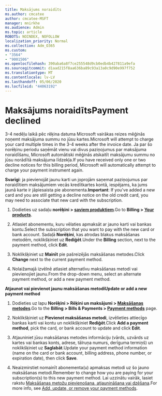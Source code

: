 ```yaml
---
title: Maksājums noraidīts
ms.author: cmcatee
author: cmcatee-MSFT
manager: mnirkhe
ms.audience: Admin
ms.topic: article
ROBOTS: NOINDEX, NOFOLLOW
localization_priority: Normal
ms.collection: Adm_O365
ms.custom:
- "3564"
- "9001506"
ms.openlocfilehash: 390aba6a8f7ce255548d9cb0edb4b427811a9efa
ms.sourcegitcommit: d1aad215f8aa636ba89c93a13a0c9d90e997f752
ms.translationtype: MT
ms.contentlocale: lv-LV
ms.lasthandoff: 05/06/2020
ms.locfileid: "44063192"
---
```

# <a name="payment-declined"></a><span data-ttu-id="2b072-102">Maksājums noraidīts</span><span class="sxs-lookup"><span data-stu-id="2b072-102">Payment declined</span></span>

<span data-ttu-id="2b072-103">3-4 nedēļu laikā pēc rēķina datuma Microsoft vairākas reizes mēģinās noņemt maksājuma summu no jūsu kartes.</span><span class="sxs-lookup"><span data-stu-id="2b072-103">Microsoft will attempt to charge your card multiple times in the 3-4 weeks after the invoice date.</span></span>  <span data-ttu-id="2b072-104">Ja par šo norēķinu periodu saņēmāt vienu vai divus paziņojumus par maksājuma noraidīšanu, Microsoft automātiski mēģinās atskaitīt maksājumu summu no jūsu norādītā maksājuma līdzekļa.</span><span class="sxs-lookup"><span data-stu-id="2b072-104">If you have received only one or two decline notices for this billing period, Microsoft will automatically attempt to charge your payment instrument again.</span></span>  

<span data-ttu-id="2b072-105">**Svarīgi**: ja pievienojāt jaunu karti un joprojām saņemat paziņojumus par noraidītiem maksājumiem vecās kredītkartes kontā, iespējams, ka jums jaunā karte ir jāpiesaista pie abonementa.</span><span class="sxs-lookup"><span data-stu-id="2b072-105">**Important**: If you've added a new card and you are still getting a decline notice on the old credit card, you may need to associate that new card with the subscription.</span></span>

1. <span data-ttu-id="2b072-106">Dodieties uz sadaļu **norēķini > [saviem produktiem](https://go.microsoft.com/fwlink/p/?linkid=842054)**.</span><span class="sxs-lookup"><span data-stu-id="2b072-106">Go to **Billing > [Your products](https://go.microsoft.com/fwlink/p/?linkid=842054)**.</span></span>

2. <span data-ttu-id="2b072-107">Atlasiet abonementu, kuru vēlaties apmaksāt ar jauno karti vai bankas kontu.</span><span class="sxs-lookup"><span data-stu-id="2b072-107">Select the subscription that you want to pay with the new card or bank account.</span></span> <span data-ttu-id="2b072-108">Sadaļā **Norēķini**, kas atrodas blakus maksāšanas metodēm, noklikšķiniet uz **Rediģēt**.</span><span class="sxs-lookup"><span data-stu-id="2b072-108">Under the **Billing** section, next to the payment method, click **Edit**.</span></span>

3. <span data-ttu-id="2b072-109">Noklikšķiniet uz **Mainīt** pie pašreizējās maksāšanas metodes.</span><span class="sxs-lookup"><span data-stu-id="2b072-109">Click **Change** next to the current payment method.</span></span>

4. <span data-ttu-id="2b072-110">Nolaižamajā izvēlnē atlasiet alternatīvu maksāšanas metodi vai pievienojiet jaunu.</span><span class="sxs-lookup"><span data-stu-id="2b072-110">From the drop-down menu, select an alternate payment method, or add a new payment method.</span></span>

<span data-ttu-id="2b072-111">**Atjaunot vai pievienot jaunu maksāšanas metodi**</span><span class="sxs-lookup"><span data-stu-id="2b072-111">**Update or add a new payment method**</span></span>

1. <span data-ttu-id="2b072-112">Dodieties uz lapu **Norēķini > Rēķini un maksājumi > [Maksāšanas metodes](https://go.microsoft.com/fwlink/p/?linkid=2018806)**.</span><span class="sxs-lookup"><span data-stu-id="2b072-112">Go to the **Billing > Bills & Payments > [Payment methods](https://go.microsoft.com/fwlink/p/?linkid=2018806)** page.</span></span>

2. <span data-ttu-id="2b072-113">Noklikšķiniet uz **Pievienot maksāšanas metodi**, izvēlieties attiecīgo bankas karti vai kontu un noklikšķiniet **Rediģēt**.</span><span class="sxs-lookup"><span data-stu-id="2b072-113">Click **Add a payment method**, pick the card, or bank account to update and click **Edit**.</span></span>

3. <span data-ttu-id="2b072-114">Atjauniniet jūsu maksāšanas metodes informāciju (vārds, uzvārds uz kartes vai bankas konts, adrese, tālruņa numurs, derīguma termiņš) un noklikšķiniet uz **Saglabāt**.</span><span class="sxs-lookup"><span data-stu-id="2b072-114">Update your payment method information (name on the card or bank account, billing address, phone number, or expiration date), then click **Save**.</span></span>

4. <span data-ttu-id="2b072-115">Neaizmirstiet nomainīt abonementa(u) apmaksas metodi uz šo jauno maksāšanas metodi.</span><span class="sxs-lookup"><span data-stu-id="2b072-115">Remember to change how you are paying for your subscription(s) to this new payment method.</span></span> <span data-ttu-id="2b072-116">Lai uzzinātu vairāk, lasiet rakstu [Maksāšanas metožu pievienošana, atjaunināšana vai dzēšana](https://go.microsoft.com/fwlink/?linkid=2118133).</span><span class="sxs-lookup"><span data-stu-id="2b072-116">For more info, see [Add, update, or remove your payment methods](https://go.microsoft.com/fwlink/?linkid=2118133).</span></span>
